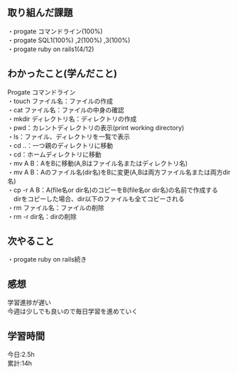 ## 取り組んだ課題
・progate コマンドライン(100%)  
・progate SQL1(100%) ,2(100%) ,3(100%)  
・progate ruby on rails1(4/12)  

## わかったこと(学んだこと)
Progate コマンドライン  
・touch ファイル名：ファイルの作成  
・cat ファイル名：ファイルの中身の確認  
・mkdir ディレクトリ名：ディレクトリの作成  
・pwd：カレントディレクトリの表示(print working directory)  
・ls：ファイル、ディレクトリを一覧で表示  
・cd ..：一つ親のディレクトリに移動  
・cd：ホームディレクトリに移動  
・mv A B：AをBに移動(A,Bはファイル名またはディレクトリ名)  
・mv A B：Aのファイル名(dir名)をBに変更(A,Bは両方ファイル名または両方dir名)  
・cp -r A B：A(file名or dir名)のコピーをB(file名or dir名)の名前で作成する  
　dirをコピーした場合、dir以下のファイルも全てコピーされる  
・rm ファイル名：ファイルの削除  
・rm -r dir名：dirの削除  

## 次やること
・progate  ruby on rails続き  

## 感想
学習進捗が遅い  
今週は少しでも良いので毎日学習を進めていく  

## 学習時間
今日:2.5h  
累計:14h
